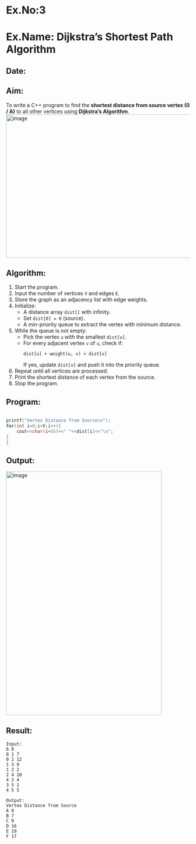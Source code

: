 # Ex.No:3  
# Ex.Name: Dijkstra’s Shortest Path Algorithm  

## Date:  

## Aim:  
To write a C++ program to find the **shortest distance from source vertex (0 / A)** to all other vertices using **Dijkstra’s Algorithm**.  
<img width="669" height="392" alt="image" src="https://github.com/user-attachments/assets/7e378640-796b-45e3-89ab-a7e799e8282c" />

## Algorithm:  
1. Start the program.  
2. Input the number of vertices `V` and edges `E`.  
3. Store the graph as an adjacency list with edge weights.  
4. Initialize:  
   - A distance array `dist[]` with infinity.  
   - Set `dist[0] = 0` (source).  
   - A min-priority queue to extract the vertex with minimum distance.  
5. While the queue is not empty:  
   - Pick the vertex `u` with the smallest `dist[u]`.  
   - For every adjacent vertex `v` of `u`, check if:  
     ```
     dist[u] + weight(u, v) < dist[v]
     ```  
     If yes, update `dist[v]` and push it into the priority queue.  
6. Repeat until all vertices are processed.  
7. Print the shortest distance of each vertex from the source.  
8. Stop the program.  

## Program:
```cpp

printf("Vertex Distance from Source\n");
for(int i=0;i<V;i++){
    cout<<char(i+65)<<" "<<dist[i]<<"\n";
}
}
```

## Output:
<img width="426" height="666" alt="image" src="https://github.com/user-attachments/assets/95a979f5-001b-4918-b0e7-f7210c595e1f" />

## Result:
```
Input:
6 8
0 1 7
0 2 12
1 3 9
1 2 2
2 4 10
4 3 4
3 5 1
4 5 5

Output:
Vertex Distance from Source
A 0
B 7
C 9
D 16
E 19
F 17
```
